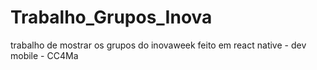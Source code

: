 # Trabalho_Grupos_Inova
trabalho de mostrar os grupos do inovaweek feito em react native - dev mobile - CC4Ma
